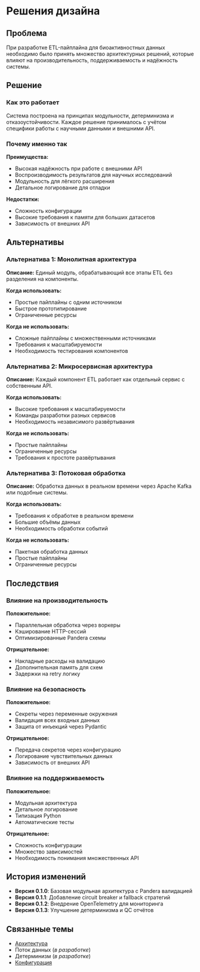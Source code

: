 # Решения дизайна

## Проблема

При разработке ETL-пайплайна для биоактивностных данных необходимо было принять множество архитектурных решений, которые влияют на производительность, поддерживаемость и надёжность системы.

## Решение

### Как это работает

Система построена на принципах модульности, детерминизма и отказоустойчивости. Каждое решение принималось с учётом специфики работы с научными данными и внешними API.

### Почему именно так

**Преимущества:**
- Высокая надёжность при работе с внешними API
- Воспроизводимость результатов для научных исследований
- Модульность для лёгкого расширения
- Детальное логирование для отладки

**Недостатки:**
- Сложность конфигурации
- Высокие требования к памяти для больших датасетов
- Зависимость от внешних API

## Альтернативы

### Альтернатива 1: Монолитная архитектура

**Описание:**
Единый модуль, обрабатывающий все этапы ETL без разделения на компоненты.

**Когда использовать:**
- Простые пайплайны с одним источником
- Быстрое прототипирование
- Ограниченные ресурсы

**Когда не использовать:**
- Сложные пайплайны с множественными источниками
- Требования к масштабируемости
- Необходимость тестирования компонентов

### Альтернатива 2: Микросервисная архитектура

**Описание:**
Каждый компонент ETL работает как отдельный сервис с собственным API.

**Когда использовать:**
- Высокие требования к масштабируемости
- Команды разработки разных сервисов
- Необходимость независимого развёртывания

**Когда не использовать:**
- Простые пайплайны
- Ограниченные ресурсы
- Требования к простоте развёртывания

### Альтернатива 3: Потоковая обработка

**Описание:**
Обработка данных в реальном времени через Apache Kafka или подобные системы.

**Когда использовать:**
- Требования к обработке в реальном времени
- Большие объёмы данных
- Необходимость обработки событий

**Когда не использовать:**
- Пакетная обработка данных
- Простые пайплайны
- Ограниченные ресурсы

## Последствия

### Влияние на производительность

**Положительное:**
- Параллельная обработка через воркеры
- Кэширование HTTP-сессий
- Оптимизированные Pandera схемы

**Отрицательное:**
- Накладные расходы на валидацию
- Дополнительная память для схем
- Задержки на retry логику

### Влияние на безопасность

**Положительное:**
- Секреты через переменные окружения
- Валидация всех входных данных
- Защита от инъекций через Pydantic

**Отрицательное:**
- Передача секретов через конфигурацию
- Логирование чувствительных данных
- Зависимость от внешних API

### Влияние на поддерживаемость

**Положительное:**
- Модульная архитектура
- Детальное логирование
- Типизация Python
- Автоматические тесты

**Отрицательное:**
- Сложность конфигурации
- Множество зависимостей
- Необходимость понимания множественных API

## История изменений

- **Версия 0.1.0**: Базовая модульная архитектура с Pandera валидацией
- **Версия 0.1.1**: Добавление circuit breaker и fallback стратегий
- **Версия 0.1.2**: Внедрение OpenTelemetry для мониторинга
- **Версия 0.1.3**: Улучшение детерминизма и QC отчётов

## Связанные темы

- [Архитектура](architecture.md)
- Поток данных (*в разработке*)
- Детерминизм (*в разработке*)
- [Конфигурация](../reference/configuration/index.md)
